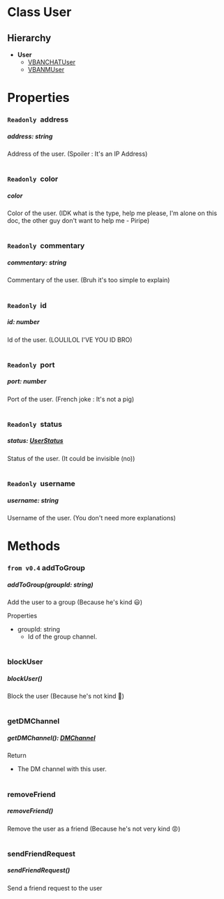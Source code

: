 # **Class User**


## Hierarchy
- **User**
  - [VBANCHATUser](/docs/Classes/VBANCHATUser.md)
  - [VBANMUser](/docs/Classes/VBANMUser.md)

#

# Properties


### `Readonly `**address**
##### address: string
Address of the user. (Spoiler : It's an IP Address)

#

### `Readonly `**color**
##### color
Color of the user. (IDK what is the type, help me please, I'm alone on this doc, the other guy don't want to help me - Piripe)

#

### `Readonly `**commentary**
##### commentary: string
Commentary of the user. (Bruh it's too simple to explain)

#

### `Readonly `**id**
##### id: number
Id of the user. (LOULILOL I'VE YOU ID BRO)

#

### `Readonly `**port**
##### port: number
Port of the user. (French joke : It's not a pig)

#

### `Readonly `**status**
##### status: [UserStatus](/docs/Enums/UserStatus.md)
Status of the user. (It could be invisible (no))

#

### `Readonly `**username**
##### username: string
Username of the user. (You don't need more explanations)

#

# Methods

### `from v0.4` **addToGroup**
##### addToGroup(groupId: string)
Add the user to a group (Because he's kind :smiley:)

Properties
- groupId: string
  - Id of the group channel.


#

### **blockUser**
##### blockUser()
Block the user (Because he's not kind 🤬)

#

### **getDMChannel**
##### getDMChannel(): [DMChannel](/docs/Classes/DMChannel.md)

Return

   - The DM channel with this user.
#

### **removeFriend**
##### removeFriend()
Remove the user as a friend (Because he's not very kind :rage:)

#

### **sendFriendRequest**
##### sendFriendRequest()
Send a friend request to the user